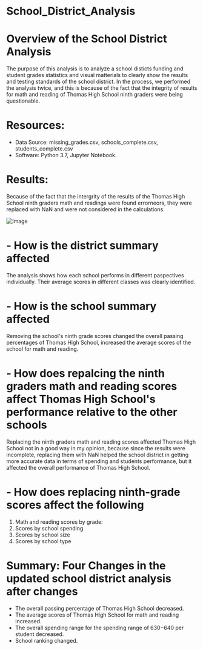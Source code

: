 # School_District_Analysis
# Overview of the School District Analysis
The purpose of this analysis is to analyze a school disticts funding and student grades statistics and visual matterials to clearly show the results and testing standards of the school district. In the process, we performed the analysis twice, and this is because of the fact that the integrity of results for math and reading of Thomas High School ninth graders were being questionable.

# Resources:
- Data Source: missing_grades.csv, schools_complete.csv, students_complete.csv
- Software: Python 3.7, Jupyter Notebook.

# Results:
Because of the fact that the intergrity of the results of the Thomas High School ninth graders math and readings were found errorneors, they were replaced with NaN and were not considered in the calculations.

![image](https://user-images.githubusercontent.com/34757498/137605203-f4e9cee5-c0d5-46ab-8923-5461527013f1.png)

 # - How is the district summary affected
  The analysis shows how each school performs in different paspectives individually. Their average scores in different classes was clearly identified.
  
 # - How is the school summary affected
  Removing the school's ninth grade scores changed the overall passing percentages of Thomas High School, increased the average scores of the school for math and reading.
  
 # - How does repalcing the ninth graders math and reading scores affect Thomas High School's performance relative to the other schools
 Replacing the ninth graders math and reading scores affected Thomas High School not in a good way in my opinion, because since the results were incomplete, replacing them with     NaN  helped the school district in getting more accurate data in terms of spending and students performance, but it affected the overall performance of Thomas High School.

# - How does replacing ninth-grade scores affect the following
  1. Math and reading scores by grade: 
  2. Scores by school spending
  3. Scores by school size
  4. Scores by school type

# Summary: Four Changes in the updated school district analysis after changes
- The overall passing percentage of Thomas High School decreased.
- The average scores of Thomas High School for math and reading increased.
- The overall spending range for the spending range of $630-$640 per student decreased.
- School ranking changed.
